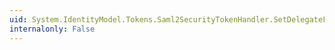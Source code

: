 ```yaml
---
uid: System.IdentityModel.Tokens.Saml2SecurityTokenHandler.SetDelegateFromAttribute(System.IdentityModel.Tokens.Saml2Attribute,System.Security.Claims.ClaimsIdentity,System.String)
internalonly: False
---
```

